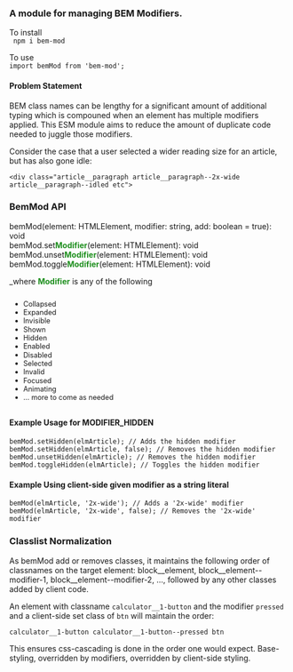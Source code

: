 <style>
.ref-to-modifier-const {
    color: #1e8f1e;
    font-weight: bold;
}
</style>
### A module for managing BEM **M**odifiers. 

To install</br>
``` npm i bem-mod```

To  use</br>
``` import bemMod from 'bem-mod'; ```

#### Problem Statement
BEM class names can be lengthy for a significant amount of additional typing which is compouned when an element has multiple modifiers applied. This ESM module aims to reduce the
amount of duplicate code needed to juggle those modifiers.

Consider the case that a user selected a wider reading size for an article, but has also gone idle:

```
<div class="article__paragraph article__paragraph--2x-wide article__paragraph--idled etc">
```

### BemMod API
bemMod(element: HTMLElement, modifier: string, add: boolean = true): void<br>
bemMod.set<span class='ref-to-modifier-const'>Modifier</span>(element: HTMLElement): void<br>
bemMod.unset<span  class='ref-to-modifier-const'>Modifier</span>(element: HTMLElement): void<br>
bemMod.toggle<span  class='ref-to-modifier-const'>Modifier</span>(element: HTMLElement): void<br>

_where <span class='ref-to-modifier-const'>Modifier</span> is any of the following
<ul id="modifiers" style="transform: scale(0.9); padding: 0; margin: 0">
    <li>Collapsed</li>
    <li>Expanded</li>
    <li>Invisible</li>
    <li>Shown</li>
    <li>Hidden</li>
    <li>Enabled</li>
    <li>Disabled</li>
    <li>Selected</li>
    <li>Invalid</li>
    <li>Focused</li>
    <li>Animating</li>
    <li>... more to come as needed</li>
</ul>

#### Example Usage for MODIFIER_HIDDEN
```
bemMod.setHidden(elmArticle); // Adds the hidden modifier
bemMod.setHidden(elmArticle, false); // Removes the hidden modifier
bemMod.unsetHidden(elmArticle); // Removes the hidden modifier
bemMod.toggleHidden(elmArticle); // Toggles the hidden modifier
```

#### Example Using client-side given modifier as a string literal
```
bemMod(elmArticle, '2x-wide'); // Adds a '2x-wide' modifier
bemMod(elmArticle, '2x-wide', false); // Removes the '2x-wide' modifier
```

### Classlist Normalization
As bemMod add or removes classes, it maintains the following order of classnames on the target element:
block__element, block__element--modifier-1, block__element--modifier-2, ..., followed by any other classes added by client code.

An element with classname `calculator__1-button` and the modifier `pressed` and a client-side set class of `btn` will maintain the order:
```
calculator__1-button calculator__1-button--pressed btn
```

This ensures css-cascading is done in the order one would expect. Base-styling, overridden by modifiers, overridden by client-side styling.
